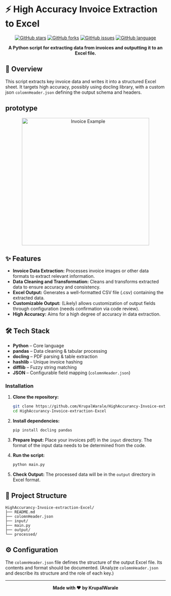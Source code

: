 # ⚡ High Accuracy Invoice Extraction to Excel

<div align="center">

[![GitHub stars](https://img.shields.io/github/stars/KrupalWarale/HighAccurancy-Invoice-extraction-Excel?style=for-the-badge)](https://github.com/KrupalWarale/HighAccurancy-Invoice-extraction-Excel/stargazers)
[![GitHub forks](https://img.shields.io/github/forks/KrupalWarale/HighAccurancy-Invoice-extraction-Excel?style=for-the-badge)](https://github.com/KrupalWarale/HighAccurancy-Invoice-extraction-Excel/network)
[![GitHub issues](https://img.shields.io/github/issues/KrupalWarale/HighAccurancy-Invoice-extraction-Excel?style=for-the-badge)](https://github.com/KrupalWarale/HighAccurancy-Invoice-extraction-Excel/issues)
[![GitHub language](https://img.shields.io/github/languages/top/KrupalWarale/HighAccurancy-Invoice-extraction-Excel?style=for-the-badge)](https://github.com/KrupalWarale/HighAccurancy-Invoice-extraction-Excel)

**A Python script for extracting data from invoices and outputting it to an Excel file.**

</div>

## 📖 Overview

This script extracts key invoice data and writes it into a structured Excel sheet. It targets high accuracy, possibly using docling library, with a custom json `colomnHeader.json` defining the output schema and headers.

## prototype

<p align="center">
  <img src="https://github.com/user-attachments/assets/1d6dc0a5-e3eb-4ab8-bae1-9f1006fdad94" alt="Invoice Example" width="400"/>
</p>


## ✨ Features

- **Invoice Data Extraction:** Processes invoice images or other data formats to extract relevant information.
- **Data Cleaning and Transformation:** Cleans and transforms extracted data to ensure accuracy and consistency.
- **Excel Output:** Generates a well-formatted CSV file (.csv) containing the extracted data.
- **Customizable Output:** (Likely) allows customization of output fields through configuration (needs confirmation via code review).
- **High Accuracy:** Aims for a high degree of accuracy in data extraction.


## 🛠️ Tech Stack
- **Python** – Core language  
- **pandas** – Data cleaning & tabular processing  
- **docling** – PDF parsing & table extraction  
- **hashlib** – Unique invoice hashing  
- **difflib** – Fuzzy string matching  
- **JSON** – Configurable field mapping (`colomnHeader.json`)  


### Installation

1. **Clone the repository:**
   ```bash
   git clone https://github.com/KrupalWarale/HighAccurancy-Invoice-extraction-Excel.git
   cd HighAccurancy-Invoice-extraction-Excel
   ```

2. **Install dependencies:** 
   ```bash
   pip install docling pandas
   ```

3. **Prepare Input:** Place your invoices pdf) in the `input` directory.  The format of the input data needs to be determined from the code.

4. **Run the script:**
   ```bash
   python main.py
   ```

5. **Check Output:** The processed data will be in the `output` directory in Excel format.


## 📁 Project Structure

```
HighAccurancy-Invoice-extraction-Excel/
├── README.md
├── colomnHeader.json
├── input/
├── main.py
├── output/
└── processed/
```

## ⚙️ Configuration

The `colomnHeader.json` file defines the structure of the output Excel file.  Its contents and format should be documented.  (Analyze `colomnHeader.json` and describe its structure and the role of each key.)



---

<div align="center">

**Made with ❤️ by KrupalWarale**

</div>
